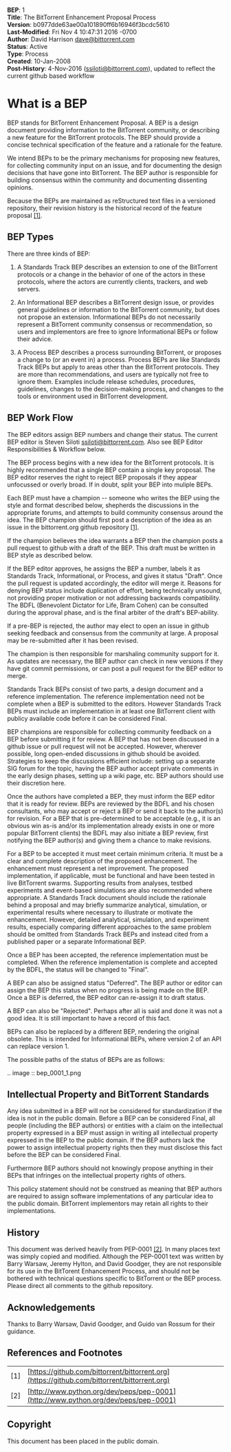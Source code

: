 **BEP**: 1  
**Title**: The BitTorrent Enhancement Proposal Process  
**Version**: b0977dde63ae00a101890ff6b16946f3bcdc5610  
**Last-Modified**: Fri Nov 4 10:47:31 2016 -0700  
**Author**: David Harrison <dave@bittorrent.com>  
**Status**: Active  
**Type**: Process  
**Created**: 10-Jan-2008  
**Post-History**: 4-Nov-2016 (ssiloti@bittorrent.com), updated to reflect the current github based workflow

# What is a BEP

BEP stands for BitTorrent Enhancement Proposal.  A BEP is a design
document providing information to the BitTorrent community, or
describing a new feature for the BitTorrent protocols. The BEP should
provide a concise technical specification of the feature and a
rationale for the feature.

We intend BEPs to be the primary mechanisms for proposing new
features, for collecting community input on an issue, and for
documenting the design decisions that have gone into BitTorrent. The BEP
author is responsible for building consensus within the community and
documenting dissenting opinions.

Because the BEPs are maintained as reStructured text files in a versioned
repository, their revision history is the historical record of the
feature proposal [[1]](#references).

BEP Types
-----

There are three kinds of BEP:

  1. A Standards Track BEP describes an extension to one of the BitTorrent
     protocols or a change in the behavior of one of the actors in these 
     protocols, where the actors are currently clients, trackers, and web 
     servers.

  2. An Informational BEP describes a BitTorrent design issue, or
     provides general guidelines or information to the BitTorrent
     community, but does not propose an extension. Informational BEPs
     do not necessarily represent a BitTorrent community consensus or
     recommendation, so users and implementors are free to ignore
     Informational BEPs or follow their advice.

  3. A Process BEP describes a process surrounding BitTorrent, or
     proposes a change to (or an event in) a process. Process BEPs are
     like Standards Track BEPs but apply to areas other than the
     BitTorrent protocols.  They are more than recommendations, and
     users are typically not free to ignore them. Examples include
     release schedules, procedures, guidelines, changes to the
     decision-making process, and changes to the tools or environment
     used in BitTorrent development.

BEP Work Flow
-----

The BEP editors assign BEP numbers and change their status. The
current BEP editor is Steven Siloti <ssiloti@bittorrent.com>. Also
see BEP Editor Responsibilities & Workflow below.

The BEP process begins with a new idea for the BitTorrent
protocols. It is highly recommended that a single BEP contain a single
key proposal. The BEP editor reserves the right to reject BEP
proposals if they appear unfocussed or overly broad. If in doubt,
split your BEP into muliple BEPs.

Each BEP must have a champion -- someone who writes the BEP using the
style and format described below, shepherds the discussions in the
appropriate forums, and attempts to build community consensus around
the idea. The BEP champion should first post a description of the idea
as an issue in the bittorrent.org github repository [[1]](#references).

If the champion believes the idea warrants a BEP then the champion
posts a pull request to github with a draft of the BEP. This draft
must be written in BEP style as described below.

If the BEP editor approves, he assigns the BEP a number, labels it as
Standards Track, Informational, or Process, and gives it status "Draft".
Once the pull request is updated accordingly, the editor will merge it.
Reasons for denying BEP status include duplication of effort, being
technically unsound, not providing proper motivation or not addressing
backwards compatibility. The BDFL (Benevolent Dictator for Life, Bram
Cohen) can be consulted during the approval phase, and is the final
arbiter of the draft's BEP-ability.

If a pre-BEP is rejected, the author may elect to open an issue in
github seeking feedback and consensus from the community at large.
A proposal may be re-submitted after it has been revised.

The champion is then responsible for marshaling community support for
it. As updates are necessary, the BEP author can check in new versions
if they have git commit permissions, or can post a pull request for
the BEP editor to merge.

Standards Track BEPs consist of two parts, a design document and a
reference implementation. The reference implementation need not be
complete when a BEP is submitted to the editors.  However Standards
Track BEPs must include an implementation in at least one BitTorrent
client with publicy available code before it can be considered Final.

BEP champions are responsible for collecting community feedback on a
BEP before submitting it for review. A BEP that has not been discussed
in a github issue or pull request will not be accepted. However,
wherever possible, long open-ended discussions in github should be
avoided. Strategies to keep the discussions efficient include: setting
up a separate SIG forum for the topic, having the BEP author accept
private comments in the early design phases, setting up a wiki page,
etc. BEP authors should use their discretion here.

Once the authors have completed a BEP, they must inform the BEP editor
that it is ready for review. BEPs are reviewed by the BDFL and his
chosen consultants, who may accept or reject a BEP or send it back to
the author(s) for revision. For a BEP that is pre-determined to be
acceptable (e.g., it is an obvious win as-is and/or its implementation
already exists in one or more popular BitTorrent clients) the BDFL may
also initiate a BEP review, first notifying the BEP author(s) and
giving them a chance to make revisions.

For a BEP to be accepted it must meet certain minimum criteria. It
must be a clear and complete description of the proposed
enhancement. The enhancement must represent a net improvement. The
proposed implementation, if applicable, must be functional and have
been tested in live BitTorrent swarms.  Supporting results from
analyses, testbed experiments and event-based simulations are also
recommended where appropriate.  A Standards Track document should
include the rationale behind a proposal and may briefly summarize
analytical, simulation, or experimental results where necessary to
illustrate or motivate the enhancement.  However, detailed analytical,
simulation, and experiment results, especially comparing different
approaches to the same problem should be omitted from Standards Track
BEPs and instead cited from a published paper or a separate
Informational BEP.

Once a BEP has been accepted, the reference implementation must be
completed. When the reference implementation is complete and accepted
by the BDFL, the status will be changed to "Final".

A BEP can also be assigned status "Deferred". The BEP author or editor
can assign the BEP this status when no progress is being made on the
BEP. Once a BEP is deferred, the BEP editor can re-assign it to draft
status.

A BEP can also be "Rejected". Perhaps after all is said and done it
was not a good idea. It is still important to have a record of this
fact.

BEPs can also be replaced by a different BEP, rendering the original
obsolete. This is intended for Informational BEPs, where version 2 of
an API can replace version 1.

The possible paths of the status of BEPs are as follows:

.. image :: bep_0001_1.png


Intellectual Property and BitTorrent Standards
-----

Any idea submitted in a BEP will not be considered for standardization
if the idea is not in the public domain.  Before a BEP can be
considered Final, all people (including the BEP authors) or entities
with a claim on the intellectual property expressed in a BEP must
assign in writing all intellectual property expressed in the BEP to
the public domain.  If the BEP authors lack the power to assign
intellectual property rights then they must disclose this fact before
the BEP can be considered Final.

Furthermore BEP authors should not knowingly propose anything in their
BEPs that infringes on the intellectual property rights of others.

This policy statement should not be construed as meaning that BEP
authors are required to assign software implementations of any
particular idea to the public domain.  BitTorrent implementors may
retain all rights to their implementations.


History
-----

This document was derived heavily from PEP-0001 [[2]](#references).  In many places
text was simply copied and modified.  Although the PEP-0001 text
was written by Barry Warsaw, Jeremy Hylton, and David Goodger, they
are not responsible for its use in the BitTorent Enhancement Process,
and should not be bothered with technical questions specific to
BitTorrent or the BEP process.  Please direct all comments to the
github repository.


Acknowledgements
-----

Thanks to Barry Warsaw, David Goodger, and Guido van Rossum for their
guidance.


<a id='references'></a>
References and Footnotes
-----

| | |
|-|-|
| [1] | [https://github.com/bittorrent/bittorrent.org](https://github.com/bittorrent/bittorrent.org) |
| [2] | [http://www.python.org/dev/peps/pep-0001](http://www.python.org/dev/peps/pep-0001) |

Copyright
-----

This document has been placed in the public domain.
